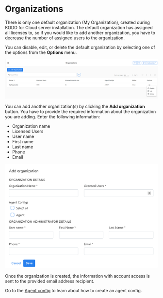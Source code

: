 # Organizations

There is only one default organization \(My Organization\), created during KODO for Cloud server installation. The default organization has assigned all licenses to, so if you would like to add another organization, you have to decrease the number of assigned users to the organization.

You can disable, edit, or delete the default organization by selecting one of the options from the **Options** menu.

![](../../.gitbook/assets/image%20%2829%29.png)

You can add another organization\(s\) by clicking the **Add organization** button. You have to provide the required information about the organization you are adding. Enter the following information:

* Organization name
* Licensed Users
* User name
* First name
* Last name
* Phone
* Email

![](../../.gitbook/assets/image%20%2837%29.png)

Once the organization is created, the information with account access is sent to the provided email address recipient.

Go to the [Agent config](https://storware.gitbook.io/kodo-for-cloud-office365/administration/kodoadmin-user-guide/agent-config) to learn about how to create an agent config.


